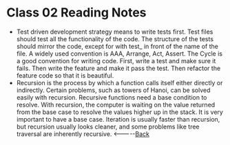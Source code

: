 # Class 02 Reading Notes
* Test driven development strategy means to write tests first. Test files should test all the functionality of the code. The structure of the tests should mirror the code, except for with test_ in front of the name of the file. A widely used convention is AAA, Arrange, Act, Assert. The Cycle is a good convention for writing code. First, write a test and make sure it fails. Then write the feature and make it pass the test. Then refactor the feature code so that it is beautiful. 
* Recursion is the process by which a function calls itself either directly or indirectly. Certain problems, such as towers of Hanoi, can be solved easily with recursion. Recursive functions need a base condition to resolve. With recursion, the computer is waiting on the value returned from the base case to resolve  the values higher up in the stack. It is very important to have a base case. Iteration is usually faster than recursion, but recursion usually looks cleaner, and some problems like tree traversal are inherently recursive.
<-----[Back](../README.md)